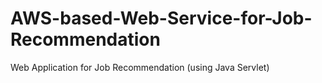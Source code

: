 # AWS-based-Web-Service-for-Job-Recommendation
Web Application for Job Recommendation (using Java Servlet)
